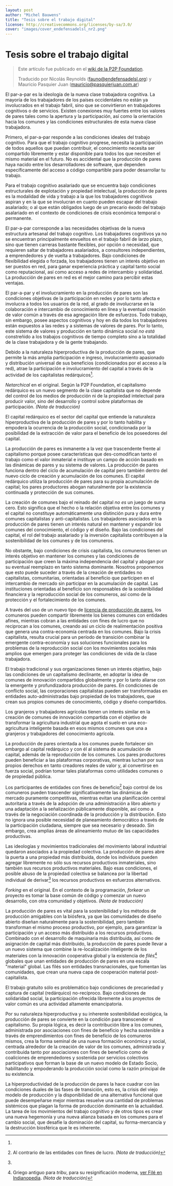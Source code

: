 ```yaml
---
layout: post
author: "Michel Bauwens"
title: "Tesis sobre el trabajo digital"
license: http://creativecommons.org/licenses/by-sa/3.0/
cover: "images/cover_endefensadelsl_nr2.png"
---
```


Tesis sobre el trabajo digital
==============================

> Este artículo fue publicado en el [wiki de la P2P
> Foundation](http://p2pfoundation.net/Theses_on_Digital_Labor_in_an_Emerging_P2P_Economy).
> 
> Traducido por Nicolás Reynolds (fauno@endefensadelsl.org) y Mauricio
> Pasquier Juan (mauricio@pasquierjuan.com.ar)


El par-a-par es la ideología de la nueva clase trabajadora cognitiva. La
mayoría de los trabajadores de los países occidentales no están ya
involucrados en el trabajo fabril, sino que se convirtieron en
trabajadores cognitivos o de servicios.  Existen conexiones muy fuertes
entre los valores de pares tales como la apertura y la participación,
así como la orientación hacia los comunes y las condiciones
estructurales de esta nueva clase trabajadora.

Primero, el par-a-par responde a las condiciones ideales del trabajo
cognitivo.  Para que el trabajo cognitivo progrese, necesita la
participación de todos aquellos que puedan contribuir, el conocimiento
necesita ser compartido libremente y estar disponible para todos los que
necesiten el mismo material en el futuro. No es accidental que la
producción de pares haya nacido entre los desarrolladores de software,
que dependen específicamente del acceso a código compartible para poder
desarrollar tu trabajo.

Para el trabajo cognitivo asalariado que se encuentra bajo condiciones
estructurales de explotación y propiedad intelectual, la producción de
pares es la modalidad de vida y trabajo a la que los trabajadores
cognitivos aspiran y en la que se involucran en cuanto pueden escapar
del trabajo asalariado; o al que están obligados luego de un precario
éxodo del trabajo asalariado en el contexto de condiciones de crisis
económica temporal o permanente.

El par-a-par corresponde a las necesidades objetivas de la nueva
estructura artesanal del trabajo cognitivo. Los trabajadores cognitivos
ya no se encuentran principalmente envueltos en el trabajo fabril de
larzo plazo, sino que tienen carreras bastante flexibles, por opción o
necesidad, que requieren saltar de trabajadores asalariados, a
consultores independientes, a emprendedores y de vuelta a trabajadores.
Bajo condiciones de flexibilidad elegida o forzada, los trabajadores
tienen un interés objetivo en ser puestos en red, para ganar experiencia
práctica y capital tanto social como reputacional, así como acceso a
redes de intercambio y solidaridad. La producción de pares en red es el
mejor camino para percibir estas ventajas.

El par-a-par y el involucramiento en la producción de pares son las
condiciones objetivas de la participación en redes y por lo tanto afecta
e involucra a todos los usuarios de la red, al grado de involucrarse en
la colaboración e intercambio de conocimiento en línea y la eventual
creación de valor común a través de esa agregación libre de esfuerzos.
Todo trabajo, sin embargo, posee aspectos cognitivos y hoy en día todos
los trabajadores están expuestos a las redes y a sistemas de valores de
pares. Por lo tanto, este sistema de valores y producción en tanto
dinámica social *no está* constreñido a los trabajos cognitivos de
tiempo completo sino a la totalidad de la clase trabajadora y de la
gente trabajando.

Debido a la naturaleza hiperproductiva de la producción de pares, que
permite la más amplia participación e ingreso, involucramiento
apasionado y distribución universal de sus beneficios (condicionados por
el acceso a la red), atrae la participación e involucramiento del
capital a través de la actividad de los capitalistas
redárquicos[^netarchic].

[^netarchic]:
  _Netarchical_ en el original.  Según la P2P Foundation, el
  capitalismo redárquico es un nuevo segmento de la clase capitalista
  que no depende del control de los medios de producción ni de la
  propiedad intelectual para producir valor, sino del desarrollo y
  control sobre plataformas de participación. _(Nota de traducción)_

El capital redárquico es el sector del capital que entiende la
naturaleza hiperproductiva de la producción de pares y por lo tanto
habilita y empodera la ocurrencia de la producción social, condicionada
por la posibilidad de la extracción de valor para el beneficio de los
poseedores del capital.

La producción de pares es inmanente a la vez que trascendente frente al
capitalismo porque posee características que des-comodifican tanto el
trabajo como el valor inmaterial e instituye un campo de acción basado
en las dinámicas de pares y su sistema de valores. La producción de
pares funciona dentro del ciclo de acumulación de capital pero también
dentro del nuevo ciclo de creación y acumulación de los comunes. El
capital redárquico utiliza la producción de pares para su propia
acumulación de capital; los pares productores abogan naturalmente por la
existencia continuada y protección de sus comunes.

La creación de comunes bajo el reinado del capital *no es* un juego de
suma cero. Esto significa que el hecho o la relación objetiva entre los
comunes y el capital no constituye automáticamente una distinción pura y
dura entre comunes capitalistas y anti-capitalistas. Los trabajadores
asociados en la producción de pares tienen un interés natural en
mantener y expandir los comunes del conocimiento, el código y el diseño.
Bajo las condiciones del capital, el rol del trabajo asalariado y la
inversión capitalista contribuyen a la sostenibilidad de los comunes y
de los comuneros.

No obstante, bajo condiciones de crisis capitalista, los comuneros
tienen un interés objetivo en mantener los comunes y las condiciones de
participación que creen la máxima independencia del capital y abogan por
su eventual reemplazo en tanto sistema dominante. Nosotros proponemos
que esto puede suceder a través de la creación de entidades no
capitalistas, comunitarias, orientadas al beneficio que participen en el
intercambio de mercado sin participar en la acumulación de capital. Las
instituciones orientadas al beneficio son responsables de la
sostenibilidad financiera y la reproducción social de los comuneros, así
como de la protección y el fortalecimiento de los comunes.

A través del uso de un nuevo tipo de [licencia de producción de
pares](http://endefensadelsl.org/ppl_deed_es.html), los comuneros pueden
compartir libremente los bienes comunes con entidades afines, mientras
cobran a las entidades con fines de lucro que no reciprocan a los
comunes, creando así un ciclo de realimentación positiva que genera una
contra-economía centrada en los comunes. Bajo la crisis capitalista,
resulta crucial para un período de transición combinar la emergente
contra-economía y sus soluciones funcionales para los problemas de la
reproducción social con los movimientos sociales más amplios que emergen
para proteger las condiciones de vida de la clase trabajadora.

El trabajo tradicional y sus organizaciones tienen un interés objetivo,
bajo las condiciones de un capitalismo declinante, en adoptar la idea de
comunes de innovación compartidos globalmente y por lo tanto aliarse con
la emergente y profundizadora producción de pares. En condiciones de
conflicto social, las corporaciones capitalistas pueden ser
transformadas en entidades auto-administradas bajo propiedad de los
trabajadores, que crean sus propios comunes de conocimiento, código y
diseño compartidos.

Los granjeros y trabajadores agrícolas tienen un interés similar en la
creación de comunes de innovación compartida con el objetivo de
transformar la agricultura industrial que agota el suelo en una
eco-agricultura inteligente basada en esos mismos comunes que una a
granjeros y trabajadores del conocimiento agrícola.

La producción de pares orientada a los comunes puede fortalecer sin
embargo al capital redárquico y con él al sistema de acumulación de
capital, además de la reproducción de los comunes. Los pares productores
pueden beneficiar a las plataformas corporativas, mientras luchan por
sus propios derechos en tanto creadores reales de valor y, al
convertirse en fuerza social, podrían tomar tales plataformas como
utilidades comunes o de propiedad pública.

Los participantes de entidades con fines de beneficio[^NdT] bajo control
de los comuneros pueden trascender significativamente las dinámicas de
mercado puramente competitivas, mientras evitan una planificación
central autoritaria a través de la adopción de una administración a
libro abierto y una adaptación a la señalización públicamente
disponible, así como a través de la negociación coordinada de la
producción y la distribución. Esto no ignora una posible necesidad de
planeamiento democrático a través de la participación ciudadana, siempre
que sea necesario y deseado. Sin embargo, crea amplias áreas de
alineamiento mutuo de las capacidades productivas.

[^NdT]: Al contrario de las entidades con fines de lucro. _(Nota de
        traducción)_

Las ideologías y movimientos tradicionales del movimiento laboral
industrial quedaron asociados a la propiedad colectiva. La producción de
pares abre la puerta a una propiedad más distribuida, donde los
individuos pueden agregar libremente no sólo sus recursos productivos
inmateriales, sino también sus recursos productivos materiales. Bajo
esas condiciones, el posible abuso de la propiedad colectiva se balancea
por la libertad individual de derivar[^fork] los recursos productivos en
esfuerzos alternativos.

[^fork]:
  _Forking_ en el original. En el contexto de la programación, _forkear_
  un proyecto es tomar la base común de código y comenzar un nuevo
  desarrollo, con otra comunidad y objetivos. _(Nota de traducción)_

La producción de pares es vital para la sostenibilidad y los métodos de
producción amigables con la biósfera, ya que las comunidades de diseño
abierto diseñan naturalmente para la sostenibilidad, pero también
transforman el mismo proceso productivo, por ejemplo, para garantizar la
participación y un acceso más distribuido a los recursos productivos.
Combinado con el desarrollo de maquinaria más distribuida, así como de
asignación de capital más distribuido, la producción de pares puede
llevar a un nuevo sistema que combine la re-localización inteligente de
los materiales con la innovación cooperativa global y la existencia de
_filés_[^file] globales que unan entidades de producción de pares en una
escala "material" global. Las filés son entidades transnacionales, que
fomentan las comunidades, que crean una nueva capa de cooperación
material post-capitalista.

[^file]: Griego antiguo para _tribu_, para su resignificación moderna, [ver
         Filé en Indianopedia](http://lasindias.net/indianopedia/File).
         _(Nota de traducción)_

El trabajo gratuito sólo es problemático bajo condiciones de precariedad
y captura de capital (redárquico) no-recíproco. Bajo condiciones de
solidaridad social, la participación ofrecida libremente a los proyectos
de valor común es una actividad altamente emancipatoria.

Por su naturaleza hiperproductiva y su inherente sostenibilidad
ecológica, la producción de pares se convierte en la condición para
transcender el capitalismo. Su propia lógica, es decir la contribución
libre a los comunes, administrada por asociaciones con fines de
beneficio y hecha sostenible a través de emprendimientos con fines de
beneficio de los comuneros mismos, crea la forma seminal de una nueva
formación económica y social, centrada alrededor de la creación de valor
de los comunes, administrada y contribuida tanto por asociaciones con
fines de beneficio como de coaliciones de emprendedores y sostenida por
servicios colectivos participativos que forman la base de un nuevo
modelo de Estado Socio, habilitando y empoderando la producción social
como la razón principal de su existencia.

La hiperproductividad de la producción de pares la hace cuadrar con las
condiciones duales de las fases de transición, esto es, la crisis del
viejo modelo de producción y la disponibilidad de una alternativa
funcional que puede desempeñarse mejor mientras resuelve una cantidad de
problemas sistémicos que plagan la forma de producción dominante en la
actualidad. La tarea de los movimientos del trabajo cognitivo y de otros
tipos es crear una nueva hegemonía y una nueva alianza basada en los
comunes para el cambio social, que desafíe la dominación del capital, su
forma-mercancía y la destrucción biosférica que le es inherente.
